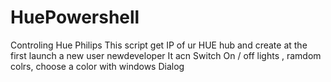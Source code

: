 # HuePowershell
Controling Hue Philips 
This script get IP of ur HUE hub and create at the first launch a new user newdeveloper
It acn Switch On / off lights , ramdom colrs, choose a color with windows Dialog 

